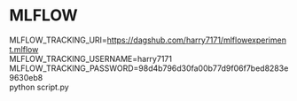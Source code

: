 # MLFLOW 

MLFLOW_TRACKING_URI=https://dagshub.com/harry7171/mlflowexperiment.mlflow \
MLFLOW_TRACKING_USERNAME=harry7171 \
MLFLOW_TRACKING_PASSWORD=98d4b796d30fa00b77d9f06f7bed8283e9630eb8 \
python script.py